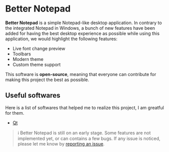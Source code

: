 # Better Notepad
**Better Notepad** is a simple Notepad-like desktop application. In contrary to the integrated Notepad in Windows, a bunch of new features have been added for having the best desktop experience as possible while using this application, we would highlight the following features:
- Live font change preview
- Toolbars
- Modern theme
- Custom theme support

This software is **open-source**, meaning that everyone can contribute for making this project the best as possible.

## Useful softwares
Here is a list of softwares that helped me to realize this project, I am greatful for them.
- [Qt](https://qt.io/)

> ℹ Better Notepad is still on an early stage. Some features are not implemented yet, or can contains a few bugs. If any issue is noticed, please let me know by [reporting an       issue](https://github.com/Adridev456/notepad-with-toolbar/issues).
